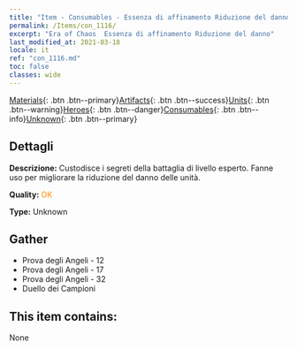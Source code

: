 ```yaml
---
title: "Item - Consumables - Essenza di affinamento Riduzione del danno"
permalink: /Items/con_1116/
excerpt: "Era of Chaos  Essenza di affinamento Riduzione del danno"
last_modified_at: 2021-03-18
locale: it
ref: "con_1116.md"
toc: false
classes: wide
---
```

 [Materials](/it/Items/){: .btn .btn--primary}[Artifacts](/it/Items/Artifacts/){: .btn .btn--success}[Units](/it/Items/Units/){: .btn .btn--warning}[Heroes](/it/Items/Heroes/){: .btn .btn--danger}[Consumables](/it/Items/Consumables/){: .btn .btn--info}[Unknown](/it/Items/Unknown/){: .btn .btn--primary}

## Dettagli
 **Descrizione:** Custodisce i segreti della battaglia di livello esperto. Fanne uso per migliorare la riduzione del danno delle unità.

 **Quality:** <span style="color: #FF8C00">OK</span>

 **Type:** Unknown

## Gather

*    Prova degli Angeli - 12 
*    Prova degli Angeli - 17 
*    Prova degli Angeli - 32 
*    Duello dei Campioni 

## This item contains:

  None

